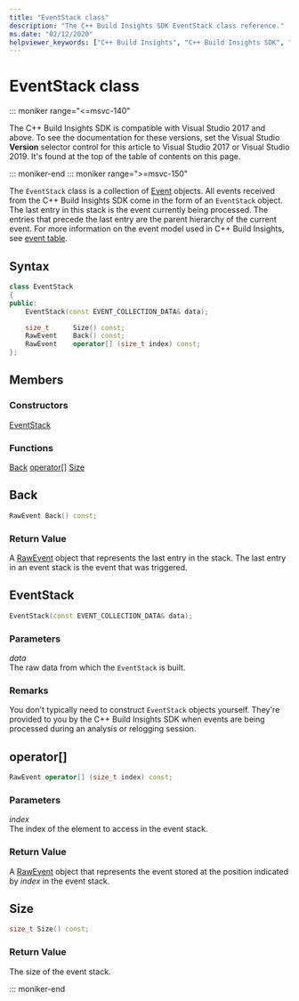 ```yaml
---
title: "EventStack class"
description: "The C++ Build Insights SDK EventStack class reference."
ms.date: "02/12/2020"
helpviewer_keywords: ["C++ Build Insights", "C++ Build Insights SDK", "EventStack", "throughput analysis", "build time analysis", "vcperf.exe"]
---
```

# EventStack class

::: moniker range="<=msvc-140"

The C++ Build Insights SDK is compatible with Visual Studio 2017 and above. To see the documentation for these versions, set the Visual Studio **Version** selector control for this article to Visual Studio 2017 or Visual Studio 2019. It's found at the top of the table of contents on this page.

::: moniker-end
::: moniker range=">=msvc-150"

The `EventStack` class is a collection of [Event](event.md) objects. All events received from the C++ Build Insights SDK come in the form of an `EventStack` object. The last entry in this stack is the event currently being processed. The entries that precede the last entry are the parent hierarchy of the current event. For more information on the event model used in C++ Build Insights, see [event table](../event-table.md).

## Syntax

```cpp
class EventStack
{
public:
    EventStack(const EVENT_COLLECTION_DATA& data);

    size_t      Size() const;
    RawEvent    Back() const;
    RawEvent    operator[] (size_t index) const;
};
```

## Members

### Constructors

[EventStack](#event-stack)

### Functions

[Back](#back)
[operator[]](#subscript-operator)
[Size](#size)

## <a name="back"></a> Back

```cpp
RawEvent Back() const;
```

### Return Value

A [RawEvent](raw-event.md) object that represents the last entry in the stack. The last entry in an event stack is the event that was triggered.

## <a name="event-stack"></a> EventStack

```cpp
EventStack(const EVENT_COLLECTION_DATA& data);
```

### Parameters

*data*\
The raw data from which the `EventStack` is built.

### Remarks

You don't typically need to construct `EventStack` objects yourself. They're provided to you by the C++ Build Insights SDK when events are being processed during an analysis or relogging session.

## <a name="subscript-operator"></a> operator[]

```cpp
RawEvent operator[] (size_t index) const;
```

### Parameters

*index*\
The index of the element to access in the event stack.

### Return Value

A [RawEvent](raw-event.md) object that represents the event stored at the position indicated by *index* in the event stack.

## <a name="size"></a> Size

```cpp
size_t Size() const;
```

### Return Value

The size of the event stack.

::: moniker-end
